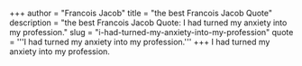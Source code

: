 +++
author = "Francois Jacob"
title = "the best Francois Jacob Quote"
description = "the best Francois Jacob Quote: I had turned my anxiety into my profession."
slug = "i-had-turned-my-anxiety-into-my-profession"
quote = '''I had turned my anxiety into my profession.'''
+++
I had turned my anxiety into my profession.
